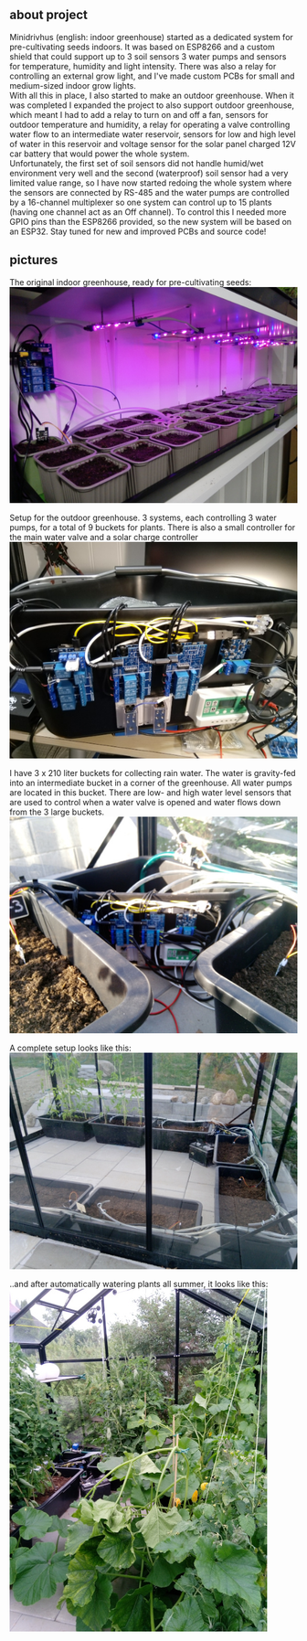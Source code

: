 ## about project

Minidrivhus (english: indoor greenhouse) started as a dedicated system for pre-cultivating seeds indoors. It was based on ESP8266 and a custom shield that could support up to 3 soil sensors 3 water pumps and sensors for temperature, humidity and light intensity. There was also a relay for controlling an external grow light, and I've made custom PCBs for small and medium-sized indoor grow lights.  
With all this in place, I also started to make an outdoor greenhouse. When it was completed I expanded the project to also support outdoor greenhouse, which meant I had to add a relay to turn on and off a fan, sensors for outdoor temperature and humidity, a relay for operating a valve controlling water flow to an intermediate water reservoir, sensors for low and high level of water in this reservoir and voltage sensor for the solar panel charged 12V car battery that would power the whole system.  
Unfortunately, the first set of soil sensors did not handle humid/wet environment very well and the second (waterproof) soil sensor had a very limited value range, so I have now started redoing the whole system where the sensors are connected by RS-485 and the water pumps are controlled by a 16-channel multiplexer so one system can control up to 15 plants (having one channel act as an Off channel). To control this I needed more GPIO pins than the ESP8266 provided, so the new system will be based on an ESP32. Stay tuned for new and improved PCBs and source code!

## pictures

The original indoor greenhouse, ready for pre-cultivating seeds:  
![Minidrivhus setup](images/precultivating.jpg)

Setup for the outdoor greenhouse. 3 systems, each controlling 3 water pumps, for a total of 9 buckets for plants. There is also a small controller for the main water valve and a solar charge controller  
![watercup](images/watercup.jpg)

I have 3 x 210 liter buckets for collecting rain water. The water is gravity-fed into an intermediate bucket in a corner of the greenhouse. All water pumps are located in this bucket. There are low- and high water level sensors that are used to control when a water valve is opened and water flows down from the 3 large buckets.  
![watercup in corner of greenhouse](images/greenhouse_corner.jpg)

A complete setup looks like this:  
![greenhouse ready](images/greenhouse_system.jpg)

..and after automatically watering plants all summer, it looks like this:  
![greenhouse with plants](images/greenhouse.jpg)
